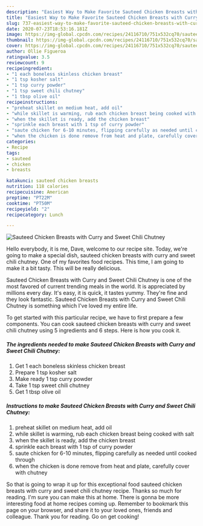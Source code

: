 ```yaml
---
description: "Easiest Way to Make Favorite Sauteed Chicken Breasts with Curry and Sweet Chili Chutney"
title: "Easiest Way to Make Favorite Sauteed Chicken Breasts with Curry and Sweet Chili Chutney"
slug: 737-easiest-way-to-make-favorite-sauteed-chicken-breasts-with-curry-and-sweet-chili-chutney
date: 2020-07-23T18:53:16.181Z
image: https://img-global.cpcdn.com/recipes/24116710/751x532cq70/sauteed-chicken-breasts-with-curry-and-sweet-chili-chutney-recipe-main-photo.jpg
thumbnail: https://img-global.cpcdn.com/recipes/24116710/751x532cq70/sauteed-chicken-breasts-with-curry-and-sweet-chili-chutney-recipe-main-photo.jpg
cover: https://img-global.cpcdn.com/recipes/24116710/751x532cq70/sauteed-chicken-breasts-with-curry-and-sweet-chili-chutney-recipe-main-photo.jpg
author: Ollie Figueroa
ratingvalue: 3.5
reviewcount: 9
recipeingredient:
- "1 each boneless skinless chicken breast"
- "1 tsp kosher salt"
- "1 tsp curry powder"
- "1 tsp sweet chili chutney"
- "1 tbsp olive oil"
recipeinstructions:
- "preheat skillet on medium heat, add oil"
- "while skillet is warming, rub each chicken breast being cooked with salt"
- "when the skillet is ready, add the chicken breast"
- "sprinkle each breast with 1 tsp of curry powder"
- "saute chicken for 6-10 minutes, flipping carefully as needed until cooked through"
- "when the chicken is done remove from heat and plate, carefully cover with chutney"
categories:
- Recipe
tags:
- sauteed
- chicken
- breasts

katakunci: sauteed chicken breasts 
nutrition: 118 calories
recipecuisine: American
preptime: "PT22M"
cooktime: "PT50M"
recipeyield: "2"
recipecategory: Lunch

---
```



![Sauteed Chicken Breasts with Curry and Sweet Chili Chutney](https://img-global.cpcdn.com/recipes/24116710/751x532cq70/sauteed-chicken-breasts-with-curry-and-sweet-chili-chutney-recipe-main-photo.jpg)

Hello everybody, it is me, Dave, welcome to our recipe site. Today, we're going to make a special dish, sauteed chicken breasts with curry and sweet chili chutney. One of my favorites food recipes. This time, I am going to make it a bit tasty. This will be really delicious.

Sauteed Chicken Breasts with Curry and Sweet Chili Chutney is one of the most favored of current trending meals in the world. It is appreciated by millions every day. It's easy, it is quick, it tastes yummy. They're fine and they look fantastic. Sauteed Chicken Breasts with Curry and Sweet Chili Chutney is something which I've loved my entire life.




To get started with this particular recipe, we have to first prepare a few components. You can cook sauteed chicken breasts with curry and sweet chili chutney using 5 ingredients and 6 steps. Here is how you cook it.

<!--inarticleads1-->

##### The ingredients needed to make Sauteed Chicken Breasts with Curry and Sweet Chili Chutney:

1. Get 1 each boneless skinless chicken breast
1. Prepare 1 tsp kosher salt
1. Make ready 1 tsp curry powder
1. Take 1 tsp sweet chili chutney
1. Get 1 tbsp olive oil




<!--inarticleads2-->

##### Instructions to make Sauteed Chicken Breasts with Curry and Sweet Chili Chutney:

1. preheat skillet on medium heat, add oil
1. while skillet is warming, rub each chicken breast being cooked with salt
1. when the skillet is ready, add the chicken breast
1. sprinkle each breast with 1 tsp of curry powder
1. saute chicken for 6-10 minutes, flipping carefully as needed until cooked through
1. when the chicken is done remove from heat and plate, carefully cover with chutney




So that is going to wrap it up for this exceptional food sauteed chicken breasts with curry and sweet chili chutney recipe. Thanks so much for reading. I'm sure you can make this at home. There is gonna be more interesting food at home recipes coming up. Remember to bookmark this page on your browser, and share it to your loved ones, friends and colleague. Thank you for reading. Go on get cooking!
